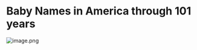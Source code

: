 # Baby Names in America through 101 years

![image.png](attachment:7159c0c1-6358-485c-a1f5-75222a96ee5b.png)


